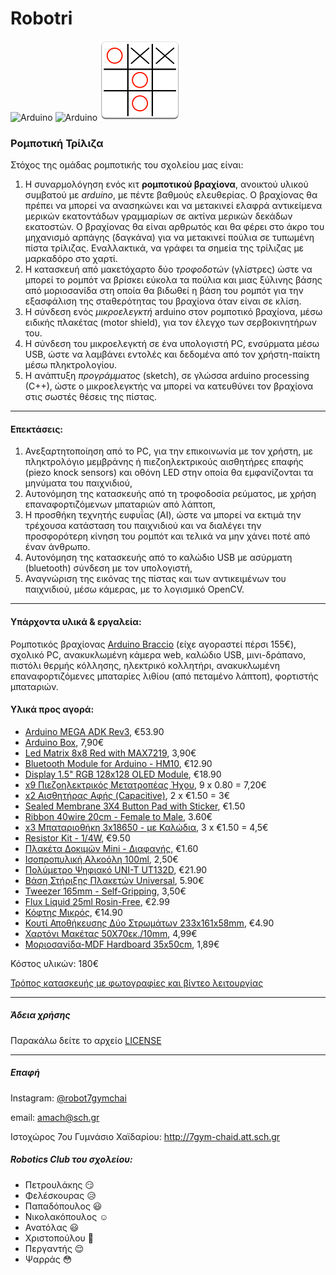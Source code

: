 # Robotri
![Arduino](https://res-1.cloudinary.com/crunchbase-production/image/upload/c_lpad,h_120,w_120,f_auto,b_white,q_auto:eco/v1397183645/50bf4fee6f1194cbd5064a4342c4ab75.png "Logo1") 
![Arduino](http://www.i2clipart.com/cliparts/1/4/8/7/clipart-open-source-harware-logo-1487.png "Logo2")
![Arduino](https://github.com/amachg/Robotri/blob/master/τρίλιζα.png "Logo4")

### Ρομποτική Τρίλιζα  
Στόχος της ομάδας ρομποτικής του σχολείου μας είναι:
1. Η συναρμολόγηση ενός κιτ **ρομποτικού βραχίονα**, ανοικτού υλικού συμβατού με *arduino*, με πέντε βαθμούς ελευθερίας. Ο βραχίονας θα πρέπει να μπορεί να ανασηκώνει και να μετακινεί ελαφρά αντικείμενα μερικών εκατοντάδων γραμμαρίων σε ακτίνα μερικών δεκάδων εκατοστών. Ο βραχίονας θα είναι αρθρωτός και θα φέρει στο άκρο του μηχανισμό αρπάγης (δαγκάνα) για να μετακινεί πούλια σε τυπωμένη πίστα τρίλιζας.
Εναλλακτικά, να γράφει τα σημεία της τρίλιζας με μαρκαδόρο στο χαρτί.
2. Η κατασκευή από μακετόχαρτο δύο *τροφοδοτών* (γλίστρες) ώστε να μπορεί το ρομπότ να βρίσκει εύκολα τα πούλια και μιας ξύλινης βάσης από μοριοσανίδα στη οποία θα βιδωθεί η βάση του ρομπότ για την εξασφάλιση της σταθερότητας του βραχίονα όταν είναι σε κλίση.
3. Η σύνδεση ενός *μικροελεγκτή* arduino στον ρομποτικό βραχίονα, μέσω ειδικής πλακέτας (motor shield), για τον έλεγχο των σερβοκινητήρων του.
4. Η σύνδεση του μικροελεγκτή σε ένα υπολογιστή PC, ενσύρματα μέσω USB, ώστε να λαμβάνει εντολές και δεδομένα από τον χρήστη-παίκτη μέσω πληκτρολογίου.
5. Η ανάπτυξη *προγράμματος* (sketch), σε γλώσσα arduino processing (C++), ώστε ο μικροελεγκτής να μπορεί να κατευθύνει τον βραχίονα στις σωστές θέσεις της πίστας.
---
#### Επεκτάσεις:
1. Ανεξαρτητοποίηση από το PC, για την επικοινωνία με τον χρήστη, με πληκτρολόγιο μεμβράνης ή πιεζοηλεκτρικούς αισθητήρες επαφής (piezo knock sensors) και οθόνη LED στην οποία θα εμφανίζονται τα μηνύματα του παιχνιδιού,
2.  Αυτονόμηση της κατασκευής από τη τροφοδοσία ρεύματος, με χρήση επαναφορτιζόμενων μπαταριών από λάπτοπ,
3. Η προσθήκη τεχνητής ευφυΐας (AI), ώστε να μπορεί να εκτιμά την τρέχουσα κατάσταση του παιχνιδιού και να διαλέγει την προσφορότερη κίνηση του ρομπότ και τελικά να μην χάνει ποτέ από έναν άνθρωπο.
4. Αυτονόμηση της κατασκευής από το καλώδιο USB με ασύρματη (bluetooth) σύνδεση με τον υπολογιστή,
5. Αναγνώριση της εικόνας της πίστας και των αντικειμένων του παιχνιδιού, μέσω κάμερας, με το λογισμικό OpenCV.
---
#### Υπάρχοντα υλικά & εργαλεία:
Ρομποτικός βραχίονας [Arduino Braccio](https://store.arduino.cc/braccio-bundle) (είχε αγοραστεί πέρσι 155€),
σχολικό PC, ανακυκλωμένη κάμερα web, καλώδιο USB, μινι-δράπανο, πιστόλι θερμής κόλλησης, ηλεκτρικό κολλητήρι, ανακυκλωμένη επαναφορτιζόμενες μπαταρίες λιθίου (από πεταμένο λάπτοπ), φορτιστής μπαταριών.

#### Υλικά προς αγορά:
* [Arduino MEGA ADK Rev3](https://grobotronics.com/arduino-mega-2560-adk-rev3.html), €53.90
* [Arduino Box](https://grobotronics.com/arduino-box.html), 7,90€
* [Led Matrix 8x8 Red with MAX7219](https://grobotronics.com/led-matrix-8x8-red-with-max7219.html), 3,90€
* [Bluetooth Module for Arduino - HM10](https://grobotronics.com/bluetooth-module-for-arduino-hm-10.html), €12.90
* [Display 1.5" RGB 128x128 OLED Module](https://grobotronics.com/display-1.5-rgb-128x128-oled-module.html), €18.90
* [x9 Πιεζοηλεκτρικός Μετατροπέας Ήχου](https://grobotronics.com/piezo-without-built-in-generator.html), 9 x 0.80 = 7,20€
* [x2 Αισθητήρας Αφής (Capacitive)](https://grobotronics.com/capacitve-touch-sensor-switch-module.html), 2 x €1.50 = 3€
* [Sealed Membrane 3X4 Button Pad with Sticker](https://grobotronics.com/sealed-membrane-3x4-button-pad-with-sticker.html), €1.50
* [Ribbon 40wire 20cm - Female to Μale](https://grobotronics.com/ribbon-40wire-20cm-female-to-ale.html), 3.60€
* [x3 Μπαταριοθήκη 3x18650 - με Καλώδια](https://grobotronics.com/3x18650-wire-leads.html), 3 x €1.50 = 4,5€
* [Resistor Kit - 1/4W](https://grobotronics.com/resistor-kit-1-4w-500-total.html), €9.50
* [Πλακέτα Δοκιμών Mini - Διαφανής](https://grobotronics.com/breadboard-mini-translucent.html), €1.60
* [Ισοπροπυλική Αλκοόλη 100ml](https://grobotronics.com/100ml-ag-termopasty.html), 2,50€
* [Πολύμετρο Ψηφιακό UNI-T UT132D](https://grobotronics.com/digital-multimeter-ut132d-uni-t.html), €21.90
* [Βάση Στήριξης Πλακετών Universal](https://grobotronics.com/universal-pcb-holder.html), 5.90€
* [Tweezer 165mm - Self-Gripping](https://grobotronics.com/tweezer-165mm-self-gripping-proskit-1pk-108t.html), 3,50€
* [Flux Liquid 25ml Rosin-Free](https://grobotronics.com/flux-liquid-25ml-rosin-free.html), €2.99
* [Κόφτης Μικρός](https://grobotronics.com/pk-21.html), €14.90
* [Κουτί Αποθήκευσης Δύο Στρωμάτων 233x161x58mm](https://grobotronics.com/storage-box-double-layer-233x161x58mm.html), €4.90
* [Χαρτόνι Μακέτας 50Χ70εκ./10mm](https://www.plaisio.gr/zografiki-diy/maketa/xartonia/Neofoam-Paper-Board-50x70cm-10mm-10MM-50X70.htm), 4,99€
* [Μοριοσανίδα-MDF Hardboard 35x50cm](https://www.plaisio.gr/zografiki-diy/sxedio/ylika-sxediasis/White-Box-Hardboard-35-X-50-from-Mdf.htm), 1,89€

Κόστος υλικών: 180€

[Τρόπος κατασκευής με φωτογραφίες και βίντεο λειτουργίας](https://robotics.ellak.gr/robotics_participant/rompotiki-triliza-omada-robotri-7-gimnasio-chaidariou/)

---

##### Άδεια χρήσης

Παρακάλω δείτε το αρχείο [LICENSE](https://github.com/amachg/Robotri/blob/master/LICENSE)

---

##### Επαφή

Instagram: [@robot7gymchai](https://www.instagram.com/robot7gymchai/)

email: amach@sch.gr

Ιστοχώρος 7ου Γυμνάσιο Χαϊδαρίου: http://7gym-chaid.att.sch.gr

##### Robotics Club του σχολείου:

* Πετρουλάκης :smirk:
* Φελέσκουρας :disappointed_relieved:
* Παπαδόπουλος :smiley:
* Νικολακόπουλος :relaxed:
* Ανατόλας :smiley:
* Χριστοπούλου :girl:
* Περγαντής :relieved:
* Ψαρράς :flushed:
